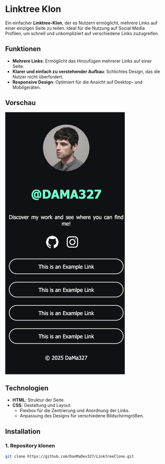 # Linktree Klon

Ein einfacher **Linktree-Klon**, der es Nutzern ermöglicht, mehrere Links auf einer einzigen Seite zu teilen. Ideal für die Nutzung auf Social Media Profilen, um schnell und unkompliziert auf verschiedene Links zuzugreifen.

## Funktionen

- **Mehrere Links**: Ermöglicht das Hinzufügen mehrerer Links auf einer Seite.
- **Klarer und einfach zu verstehender Aufbau**: Schlichtes Design, das die Nutzer nicht überfordert.
- **Responsive Design**: Optimiert für die Ansicht auf Desktop- und Mobilgeräten.

## Vorschau

![Linktree Klon Vorschau](preview/screenshot.png)

## Technologien

- **HTML**: Struktur der Seite.
- **CSS**: Gestaltung und Layout.
  - Flexbox für die Zentrierung und Anordnung der Links.
  - Anpassung des Designs für verschiedene Bildschirmgrößen.

## Installation

### 1. Repository klonen

```bash
git clone https://github.com/DanMaDev327/LinktreeClone.git
```

